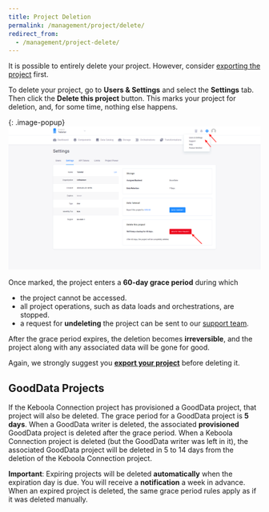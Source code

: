 ```yaml
---
title: Project Deletion
permalink: /management/project/delete/
redirect_from:
  - /management/project-delete/
---
```


It is possible to entirely delete your project. However, consider [exporting the project](/management/project/export/) first.

To delete your project, go to **Users & Settings** and select the **Settings** tab. Then click the **Delete this project**
button. This marks your project for deletion, and, for some time, nothing else happens.

{: .image-popup}
![Screenshot - Project Delete](/management/project/delete/project-delete.png)

Once marked, the project enters a **60-day grace period** during which

- the project cannot be accessed.
- all project operations, such as data loads and orchestrations, are stopped.
- a request for **undeleting** the project can be sent to our [support team](mailto:support@keboola.com).

After the grace period expires, the deletion becomes **irreversible**, and the project along with any associated data
will be gone for good.

Again, we strongly suggest you [**export your project**](/management/project/export/) before deleting it.

## GoodData Projects
If the Keboola Connection project has provisioned a GoodData project, that project will also be deleted. The grace
period for a GoodData project is **5 days**. When a GoodData writer is deleted, the associated **provisioned** GoodData project
is deleted after the grace period. When a Keboola Connection project is deleted (but the GoodData writer was left in it),
the associated GoodData project will be deleted in 5 to 14 days from the deletion of the Keboola Connection project.

**Important**: Expiring projects will be deleted **automatically** when the expiration day is due.
You will receive a **notification** a week in advance.
When an expired project is deleted, the same grace period rules apply as if it was deleted manually.
